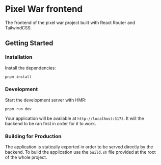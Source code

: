 # Pixel War frontend

The frontend of the pixel war project built with React Router and TailwindCSS.

## Getting Started


### Installation

Install the dependencies:

```bash
pnpm install
```

### Development

Start the development server with HMR:

```bash
pnpm run dev
```

Your application will be available at `http://localhost:5173`. It will the backend to be ran first in order for it to work.

### Building for Production

The application is statically exported in order to be served directly by the backend. To build the application use the `build.sh` file provided at the root of the whole project.
